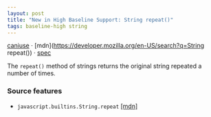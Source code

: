 ```yaml
---
layout: post
title: "New in High Baseline Support: String repeat()"
tags: baseline-high string
---
```


[caniuse](https://caniuse.com/?search=string-repeat) · [mdn](https://developer.mozilla.org/en-US/search?q=String repeat()) · [spec](https://tc39.es/ecma262/multipage/text-processing.html#sec-string-objects)

The `repeat()` method of strings returns the original string repeated a number of times.

### Source features

- ``javascript.builtins.String.repeat`` [[mdn]](https://developer.mozilla.org/en-US/search?q=javascript.builtins.String.repeat)
